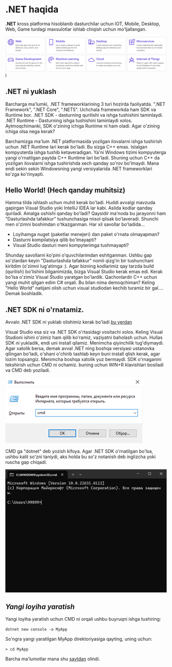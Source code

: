# .NET haqida

**.NET** kross platforma hisoblanib dasturchilar uchun IOT, Mobile, Desktop, Web, Game turdagi maxsulotlar ishlab chiqish uchun mo'ljallangan.


![image1](image1.png)l

## **.NET ni yuklash**
Barcharga ma'lumki, .NET frameworklarining 3 turi hozirda faoliyatda. ".NET Framework", ".NET Core", ".NET5". Uchchala frameworkda ham SDK va Runtime bor. .NET SDK - dasturning qurilishi va ishga tushishini taminlaydi. .NET Runtime - Dasturning ishga tushishini taminlaydi xolos. Aytmoqchimanki, SDK o'zining ichiga Runtime ni ham oladi. Agar o'zining ichiga olsa nega kerak?


Barchamizga ma'lum .NET platformasida yozilgan ilovalarni ishga tushirish uchun .NET Runtime lari kerak bo'ladi. Bu sizga C++ emas. Istalgan kompyuterda ishga tushib ketaveradigan. Ya'ni Windows tizimi kompyuterga yangi o'rnatilgan paytda C++ Runtime lari bo'ladi. Shuning uchun C++ da yozilgan ilovalarni ishga tushirishda xech qanday so'rov bo'lmaydi. Mana endi sekin sekin Windowsning yangi versiyalarida .NET frameworklari ko'zga ko'rinyapti.

## **Hello World! (Hech qanday muhitsiz)**
Hamma tilda ishlash uchun muhit kerak bo'ladi. Huddi avvalgi mavzuda gapirgan Visual Studio yoki IntelliJ IDEA lar kabi. Aslida kodlar qanday quriladi. Amalga oshishi qanday bo'ladi? Qaysidir ma'noda bu jarayonni ham "Dasturlashda tafakkur" tushunchasiga misol qilsak bo'laveradi. Shunchi men o'zimni boshimdan o'tkazganman. Har xil savollar bo'ladida...

- Loyihamga nuget (paketlar menejeri) dan paket o'rnata olmayapman?
- Dasturni kompilatsiya qilib bo'lmayapti?
- Visual Studio dasturi meni kompyterimga tushmayapti?

Shunday savollarni ko'pini o'quvchilarimdan eshitganman. Ushbu gap so'zlardan keyin "Dasturlashda tafakkur" nomli qizg'in bir tushunchani kiritdim (o'zimni lug'atimga :). Agar bizning kodlarimiz qay tarzda build (qurilish) bo'lishini bilganimizda, bizga Visual Studio kerak emas edi. Kerak bo'lsa o'zimiz Visual Studio yaratgan bo'lardik. Qachonlardir C++ uchun yangi muhit qilgan edim C# orqali. Bu bilan nima demoqchiman? Keling "Hello World" natijani olish uchun visual studiodan kechib turamiz bir gal.... Demak boshladik.


## **.NET SDK ni o'rnatamiz.**
Avvalo .NET SDK ni yuklab olishimiz kerak bo'ladi [bu yerdan](https://dotnet.microsoft.com/en-us/download)


Visual Studio esa siz va .NET SDK o'rtasidagi vositachi xolos. Keling Visual Studioni ishini o'zimiz ham qilib ko'ramiz, vaziyatni baholash uchun. Hullas SDK ni yukladik, endi uni install qilamiz. Menimcha qiyinchilik tug'diymaydi. Agar xatolik bersa, demak avval .NET ning boshqa versiyasi ustanovka qilingan bo'ladi, o'shani o'chirib tashlab keyn buni install qlish kerak, agar lozim topsangiz. Menimcha boshqa xatolik yuz bermaydi. SDK o'rnaganini tekshirish uchun CMD ni ochamiz. buning uchun WIN+R klavishlari bosiladi va CMD deb yoziladi.


![image2](image2.png)

CMD ga "dotnet" deb yozish kifoya. Agar .NET SDK o'rnatilgan bo'lsa, ushbu kalit so'zni taniydi, aks holda bu so'z notanish deb inglizcha yoki ruscha gap chiqadi.


![image3](image33.jpg)

## ***Yangi loyiha yaratish***

Yangi loyiha yaratish uchun CMD ni orqali ushbu buyruqni ishga tushiring:

``dotnet new console -o MyApp``

So'ngra yangi yaratilgan MyApp direktoriyasiga qayting, uning uchun:

``> cd MyApp``

Barcha ma'lumotlar mana shu [saytdan](https://docs.dot-net.uz/) olindi.